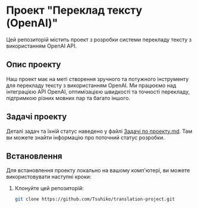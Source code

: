 # Проект "Переклад тексту (OpenAI)"

Цей репозиторій містить проект з розробки системи перекладу тексту з використанням OpenAI API.

## Опис проекту

Наш проект має на меті створення зручного та потужного інструменту для перекладу тексту з використанням OpenAI. Ми працюємо над інтеграцією API OpenAI, оптимізацією швидкості та точності перекладу, підтримкою різних мовних пар та багато іншого.

## Задачі проекту

Деталі задач та їхній статус наведено у файлі [Задачі по проекту.md](Задачі%20по%20проекту.md). Там ви можете знайти інформацію про поточний статус розробки.

## Встановлення

Для встановлення проекту локально на вашому комп'ютері, ви можете використовувати наступні кроки:

1. Клонуйте цей репозиторій:

   ```sh
   git clone https://github.com/Tsuhiko/translation-project.git